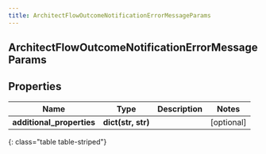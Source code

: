 ```yaml
---
title: ArchitectFlowOutcomeNotificationErrorMessageParams
---
```

## ArchitectFlowOutcomeNotificationErrorMessageParams

## Properties

|Name | Type | Description | Notes|
|------------ | ------------- | ------------- | -------------|
| **additional_properties** | **dict(str, str)** |  | [optional] |
{: class="table table-striped"}


